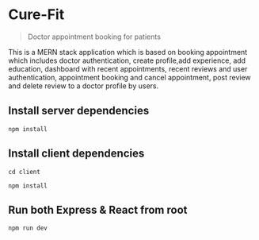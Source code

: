 # Cure-Fit
> Doctor appointment booking for patients

This is a MERN stack application which is based on booking appointment which includes doctor authentication, create profile,add experience, add education, dashboard with recent appointments, recent reviews and user authentication, appointment booking and cancel appointment, post review and delete review to a doctor profile by users.

## Install server dependencies
`npm install`

## Install client dependencies
`cd client`

`npm install`

## Run both Express & React from root
`npm run dev`


